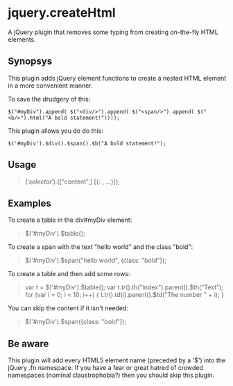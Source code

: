 jquery.createHtml
=================

A jQuery plugin that removes some typing from creating on-the-fly HTML elements.

Synopsys
--------

This plugin adds jQuery element functions to create a nested HTML element in a more
convenient manner.

To save the drudgery of this:

`
  $("#myDiv").append(
    $("<div/>").append(
      $("<span/>").append(
        $("<b/>").html("A bold statement!"))));
`

This plugin allows you do do this:

`
   $('#myDiv').$div().$span().$b("A bold statement!");
`


Usage
-----

> $('selector').$<element-type>(["content",] [{<attr1>: <val1>, ...}]);


Examples
--------

To create a table in the div#myDiv element:

> $('#myDiv').$table();

To create a span with the text "hello world" and the class "bold":

> $('#myDiv').$span("hello world", {class: "bold"});

To create a table and then add some rows:

> var t = $('#myDiv').$table();
> var t.$tr().$th("Index").parent().$th("Text");
> for (var i = 0; i < 10; i++) {
>   t.$tr().$td(i).parent().$td("The number " + i);
> }

You can skip the content if it isn't needed:

> $('#myDiv').$span({class: "bold"});


Be aware
--------

This plugin will add every HTML5 element name (preceded by a '$') into 
the jQuery .fn namespace.  If you have a fear or great hatred of crowded
namespaces (nominal claustrophobia?) then you should skip this plugin.
